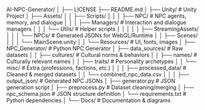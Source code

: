 AI-NPC-Generator/
│
├── LICENSE
├── README.md
│
├── Unity/                                  # Unity Project
│   ├── Assets/
│   │   ├── Scripts/
│   │   │   ├── NPC/                        # NPC agents, memory, and dialogue
│   │   │   ├── Managers/                   # Interaction and dialogue managers
│   │   │   └── Utils/                      # Helper scripts
│   │   │
│   │   ├── StreamingAssets/
│   │   │   └── NPCs/                       # Generated JSONs for WebGL/Runtime
│   │   ├── Scenes/
│   │   │   └── MainScene.unity
│   │   └── Resources/                      # UI, fonts, images
│
├── NPC_Generator/                           # Python NPC Generator
│   ├── data_sources/                        # Raw datasets
│   │   ├── cultures/                        # Cultural norms & behaviors
│   │   ├── names/                           # Culturally relevant names
│   │   ├── traits/                          # Personality archetypes
│   │   └── misc/                            # Extra (professions, factions, etc.)
│   │
│   ├── processed_data/                      # Cleaned & merged datasets
│   │   └── combined_npc_data.csv
│   │
│   ├── output_json/                         # Generated NPC JSONs
│   ├── generator.py                         # JSON generation script
│   ├── preprocess.py                        # Dataset cleaning/merging
│   ├── npc_schema.json                      # JSON structure definition
│   └── requirements.txt                     # Python dependencies
│
└── Docs/                                    # Documentation & diagrams
